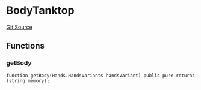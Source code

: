 # BodyTanktop
[Git Source](https://github.com/digiv3rse/protocol-contracts/blob/78826068117a4eb9f5d01837d2d88deb72b92ea0/contracts/libraries/svgs/Profile/Body/BodyTanktop.sol)


## Functions
### getBody


```solidity
function getBody(Hands.HandsVariants handsVariant) public pure returns (string memory);
```

